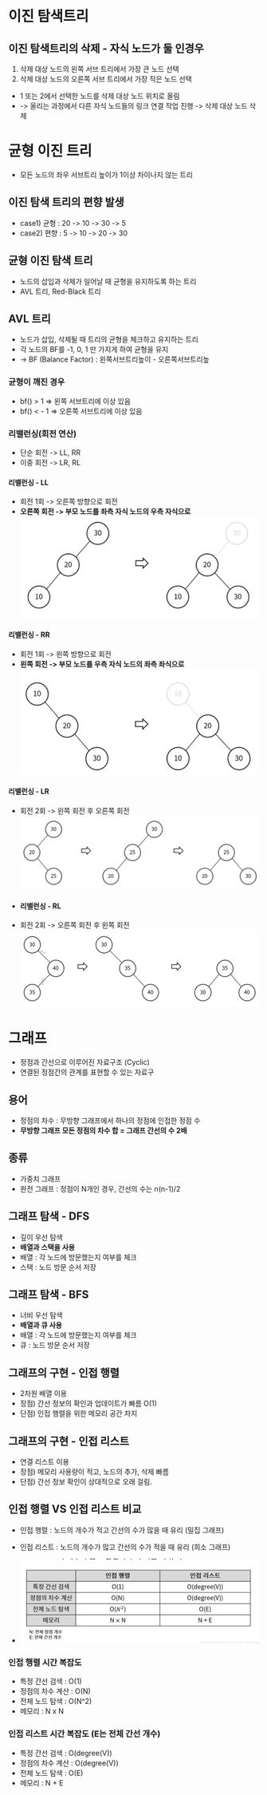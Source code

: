 # 이진 탐색트리

## 이진 탐색트리의 삭제 - 자식 노드가 둘 인경우
1. 삭제 대상 노드의 왼쪽 서브 트리에서 가장 큰 노드 선택
2. 삭제 대상 노드의 오른쪽 서브 트리에서 가장 작은 노드 선택
- 1 또는 2에서 선택한 노드를 삭제 대상 노드 위치로 올림
- -> 올리는 과정에서 다른 자식 노드들의 링크 연결 작업 진행 -> 삭제 대상 노드 삭제

# 균형 이진 트리 
- 모든 노드의 좌우 서브트리 높이가 1이상 차이나지 않는 트리 

## 이진 탐색 트리의 편향 발생
- case1) 균형 : 20 -> 10 -> 30 -> 5
- case2) 편향 : 5 -> 10 -> 20 -> 30

## 균형 이진 탐색 트리
- 노드의 삽입과 삭제가 일어날 때 균형을 유지하도록 하는 트리
- AVL 트리, Red-Black 트리


## AVL 트리
- 노드가 삽입, 삭제될 때 트리의 균형을 체크하고 유지하는 트리
- 각 노드의 BF를 -1, 0, 1 만 가지게 하여 균형을 유지
- -> BF (Balance Factor) : 왼쪽서브트리높이 - 오른쪽서브트리높 
### 균형이 깨진 경우
- bf() > 1 => 왼쪽 서브트리에 이상 있음
- bf() < - 1 => 오른쪽 서브트리에 이상 있음
### 리밸런싱(회전 연산)
- 단순 회전 -> LL, RR
- 이중 회전 -> LR, RL
#### 리밸런싱 - LL
- 회전 1회 -> 오른쪽 방향으로 회전 
- **오른쪽 회전 -> 부모 노드를 좌측 자식 노드의 우측 자식으로**
![](./img/img.png)
#### 리밸런싱 - RR
- 회전 1회 -> 왼쪽 방향으로 회전
- **왼쪽 회전 -> 부모 노드를 우측 자식 노드의 좌측 좌식으로**
![](./img/img_1.png)
#### 리밸런싱 - LR
- 회전 2회 -> 왼쪽 회전 후 오른쪽 회전
![](img/img_2.png)
- #### 리밸런싱 - RL
- 회전 2회 -> 오른쪽 회전 후 왼쪽 회전
![](img/img_3.png)


# 그래프
- 정점과 간선으로 이루어진 자료구조 (Cyclic)
- 연결된 정점간의 관계를 표현할 수 있는 자료구
## 용어
- 정점의 차수 : 무방향 그래프에서 하나의 정점에 인접한 정점 수
- **무방향 그래프 모든 정점의 차수 합 = 그래프 간선의 수 2배**

## 종류
- 가중치 그래프
- 완전 그래프 : 정점이 N개인 경우, 간선의 수는 n(n-1)/2

## 그래프 탐색 - DFS
- 깊이 우선 탐색
- **배열과 스택을 사용**
- 배열 : 각 노드에 방문했는지 여부를 체크
- 스택 : 노드 방문 순서 저장

## 그래프 탐색 - BFS
- 너비 우선 탐색
- **배열과 큐 사용**
- 배열 : 각 노드에 방문했는지 여부를 체크
- 큐 : 노드 방문 순서 저장 

## 그래프의 구현 - 인접 행렬
- 2차원 배열 이용
- 장점) 간선 정보의 확인과 업데이트가 빠름 O(1)
- 단점) 인접 행렬을 위한 메모리 공간 차지

## 그래프의 구현 - 인접 리스트
- 연결 리스트 이용
- 장점) 메모리 사용량이 적고, 노드의 추가, 삭제 빠름
- 단점) 간선 정보 확인이 상대적으로 오래 걸림.

## 인접 행렬 VS 인접 리스트 비교
- 인접 행렬 : 노드의 개수가 적고 간선의 수가 많을 때 유리 (밀집 그래프)
- 인접 리스트 : 노드의 개수가 많고 간선의 수가 적을 때 유리 (희소 그래프)

- ![](img/img_4.png)
### 인접 행렬 시간 복잡도
- 특정 간선 검색 : O(1)
- 정점의 차수 계산 : O(N)
- 전체 노드 탐색 : O(N^2)
- 메모리 : N x N
### 인접 리스트 시간 복잡도 (E는 전체 간선 개수)
- 특정 간선 검색 : O(degree(V))
- 정점의 차수 계산 : O(degree(V))
- 전체 노드 탐색 : O(E)
- 메모리 : N + E 